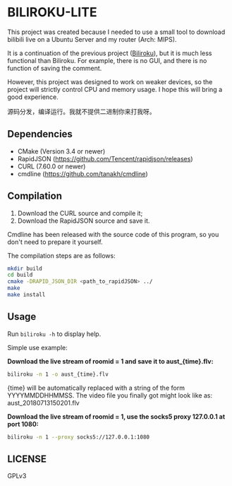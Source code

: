 # BILIROKU-LITE

This project was created because I needed to use a small tool to download bilibili live on a Ubuntu Server and my router (Arch: MIPS).

It is a continuation of the previous project ([Biliroku](https://github.com/zyzsdy/biliroku)), but it is much less functional than Biliroku. For example, there is no GUI, and there is no function of saving the comment.

However, this project was designed to work on weaker devices, so the project will strictly control CPU and memory usage. I hope this will bring a good experience.

源码分发，编译运行。我就不提供二进制你来打我呀。

## Dependencies

* CMake (Version 3.4 or newer) 
* RapidJSON (https://github.com/Tencent/rapidjson/releases)
* CURL (7.60.0 or newer)
* cmdline (https://github.com/tanakh/cmdline)

## Compilation

1. Download the CURL source and compile it;
2. Download the RapidJSON source and save it.

Cmdline has been released with the source code of this program, so you don't need to prepare it yourself.

The compilation steps are as follows:

```bash
mkdir build
cd build
cmake -DRAPID_JSON_DIR <path_to_rapidJSON> ../
make
make install
```

## Usage

Run `biliroku -h` to display help.

Simple use example:

**Download the live stream of roomid = 1 and save it to aust_{time}.flv:**

```bash
biliroku -n 1 -o aust_{time}.flv
```

{time} will be automatically replaced with a string of the form YYYYMMDDHHMMSS. The video file you finally got might look like as: aust_20180713150201.flv

**Download the live stream of roomid = 1, use the socks5 proxy 127.0.0.1 at port 1080:**

```bash
biliroku -n 1 --proxy socks5://127.0.0.1:1080
```

## LICENSE

GPLv3